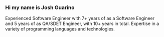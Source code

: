 ### Hi my name is Josh Guarino

Experienced Software Engineer with 7+ years of as a Software Engineer and 5 years of as QA/SDET Engineer, with 10+
years in total. Expertise in a variety of programming languages and technologies.


<!--
**JoshGuarino/joshguarino** is a ✨ _special_ ✨ repository because its `README.md` (this file) appears on your GitHub profile.

Here are some ideas to get you started:

- 🔭 I’m currently working on ...
- 🌱 I’m currently learning ...
- 👯 I’m looking to collaborate on ...
- 🤔 I’m looking for help with ...
- 💬 Ask me about ...
- 📫 How to reach me: ...
- 😄 Pronouns: ...
- ⚡ Fun fact: ...
-->
